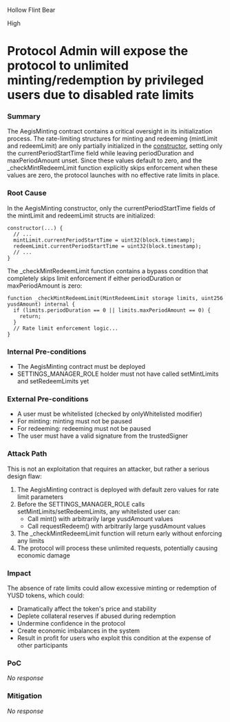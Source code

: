 Hollow Flint Bear

High

# Protocol Admin will expose the protocol to unlimited minting/redemption by privileged users due to disabled rate limits

### Summary

The AegisMinting contract contains a critical oversight in its initialization process. The rate-limiting structures for minting and redeeming (mintLimit and redeemLimit) are only partially initialized in the [constructor](https://github.com/sherlock-audit/2025-04-aegis-op-grant/blob/main/aegis-contracts/contracts/AegisMinting.sol#L168), setting only the currentPeriodStartTime field while leaving periodDuration and maxPeriodAmount unset. Since these values default to zero, and the _checkMintRedeemLimit function explicitly skips enforcement when these values are zero, the protocol launches with no effective rate limits in place.


### Root Cause

In the AegisMinting constructor, only the currentPeriodStartTime fields of the mintLimit and redeemLimit structs are initialized:

```solidity
constructor(...) {
  // ...
  mintLimit.currentPeriodStartTime = uint32(block.timestamp);
  redeemLimit.currentPeriodStartTime = uint32(block.timestamp);
  // ...
}
```

The _checkMintRedeemLimit function contains a bypass condition that completely skips limit enforcement if either periodDuration or maxPeriodAmount is zero:

```solidity
function _checkMintRedeemLimit(MintRedeemLimit storage limits, uint256 yusdAmount) internal {
  if (limits.periodDuration == 0 || limits.maxPeriodAmount == 0) {
    return;
  }
  // Rate limit enforcement logic...
}
```


### Internal Pre-conditions

- The AegisMinting contract must be deployed
- SETTINGS_MANAGER_ROLE holder must not have called setMintLimits and setRedeemLimits yet


### External Pre-conditions

- A user must be whitelisted (checked by onlyWhitelisted modifier)
- For minting: minting must not be paused
- For redeeming: redeeming must not be paused
- The user must have a valid signature from the trustedSigner


### Attack Path

This is not an exploitation that requires an attacker, but rather a serious design flaw:

1. The AegisMinting contract is deployed with default zero values for rate limit parameters
2. Before the SETTINGS_MANAGER_ROLE calls setMintLimits/setRedeemLimits, any whitelisted user can:
   - Call mint() with arbitrarily large yusdAmount values
   - Call requestRedeem() with arbitrarily large yusdAmount values
3. The _checkMintRedeemLimit function will return early without enforcing any limits
4. The protocol will process these unlimited requests, potentially causing economic damage


### Impact

The absence of rate limits could allow excessive minting or redemption of YUSD tokens, which could:
- Dramatically affect the token's price and stability
- Deplete collateral reserves if abused during redemption
- Undermine confidence in the protocol
- Create economic imbalances in the system
- Result in profit for users who exploit this condition at the expense of other participants


### PoC

_No response_

### Mitigation

_No response_